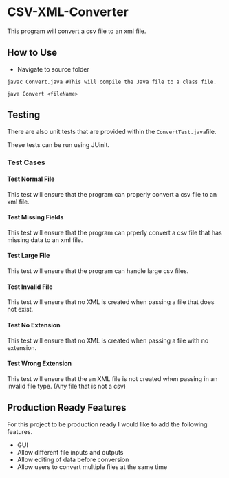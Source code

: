 # CSV-XML-Converter

This program will convert a csv file to an xml file.

## How to Use

* Navigate to source folder  
```
javac Convert.java #This will compile the Java file to a class file.

java Convert <fileName>
```

## Testing

There are also unit tests that are provided within the `ConvertTest.java`file.

These tests can be run using JUinit.

### Test Cases

#### Test Normal File
This test will ensure that the program can properly convert a csv file to an xml file.

#### Test Missing Fields
This test will ensure that the program can prperly convert a csv file that has missing data to an xml file.
#### Test Large File
This test will ensure that the program can handle large csv files.

#### Test Invalid File
This test will ensure that no XML is created when passing a file that does not exist.

#### Test No Extension

This test will ensure that no XML is created when passing a file with no extension.

#### Test Wrong Extension
This test will ensure that the an XML file is not created when passing in an invalid file type. (Any file that is not a csv)


## Production Ready Features

For this project to be production ready I would like to add the following features.
* GUI
* Allow different file inputs and outputs
* Allow editing of data before conversion
* Allow users to convert multiple files at the same time

